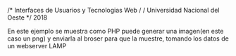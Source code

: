 
/* Interfaces de Usuarios y Tecnologias Web / / Universidad Nacional del Oeste */ 2018

En este ejemplo se muestra como PHP puede generar una imagen(en este caso un png) y enviarla
al broser para que la muestre, tomando los datos de un webserver LAMP


